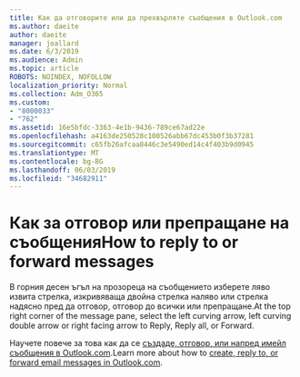 ```yaml
---
title: Как да отговорите или да прехвърляте съобщения в Outlook.com
ms.author: daeite
author: daeite
manager: joallard
ms.date: 6/3/2019
ms.audience: Admin
ms.topic: article
ROBOTS: NOINDEX, NOFOLLOW
localization_priority: Normal
ms.collection: Adm_O365
ms.custom:
- "8000033"
- "762"
ms.assetid: 16e5bfdc-3363-4e1b-9436-789ce67ad22e
ms.openlocfilehash: a4163de250528c100526abb67dc453b0f3b37281
ms.sourcegitcommit: c65fb26afcaa8446c3e5490ed14c4f403b9d0945
ms.translationtype: MT
ms.contentlocale: bg-BG
ms.lasthandoff: 06/03/2019
ms.locfileid: "34682911"
---
```

# <a name="how-to-reply-to-or-forward-messages"></a><span data-ttu-id="01cd2-102">Как за отговор или препращане на съобщения</span><span class="sxs-lookup"><span data-stu-id="01cd2-102">How to reply to or forward messages</span></span>

<span data-ttu-id="01cd2-103">В горния десен ъгъл на прозореца на съобщението изберете ляво извита стрелка, изкривяваща двойна стрелка наляво или стрелка надясно пред да отговор, отговор до всички или препращане.</span><span class="sxs-lookup"><span data-stu-id="01cd2-103">At the top right corner of the message pane, select the left curving arrow, left curving double arrow or right facing arrow to Reply, Reply all, or Forward.</span></span>
  
<span data-ttu-id="01cd2-104">Научете повече за това как да се [създаде, отговор, или напред имейл съобщения в Outlook.com](https://support.office.com/article/5a240eb5-8840-4146-b5e8-b078dce6e5e4).</span><span class="sxs-lookup"><span data-stu-id="01cd2-104">Learn more about how to [create, reply to, or forward email messages in Outlook.com](https://support.office.com/article/5a240eb5-8840-4146-b5e8-b078dce6e5e4).</span></span>